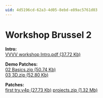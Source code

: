 ```yaml
---
uid: 4d5196cd-62a3-4d05-8ebd-e89ac5761d03
---
```


# Workshop Brussel 2
**Intro:**  
[VVVV workshop Intro.pdf (37.72 Kb)](http://vvvv.org/tiki-download_file.php?fileId=1365)  

**Demo Patches:**  
[02 Basics.zip (50.74 Kb)](http://vvvv.org/tiki-download_file.php?fileId=1367)  
[03 3D.zip (52.80 Kb)](http://vvvv.org/tiki-download_file.php?fileId=1369) 

**Patches:**  
[first try.v4p (27.73 Kb)](http://vvvv.org/tiki-download_file.php?fileId=1368)
[projects.zip (1.32 Mb)](http://vvvv.org/tiki-download_file.php?fileId=1378)